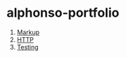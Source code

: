 # alphonso-portfolio

1. [Markup](/learnings/markup.md)
1. [HTTP](/learnings/http.md)
1. [Testing](/learnings/testing.md)
